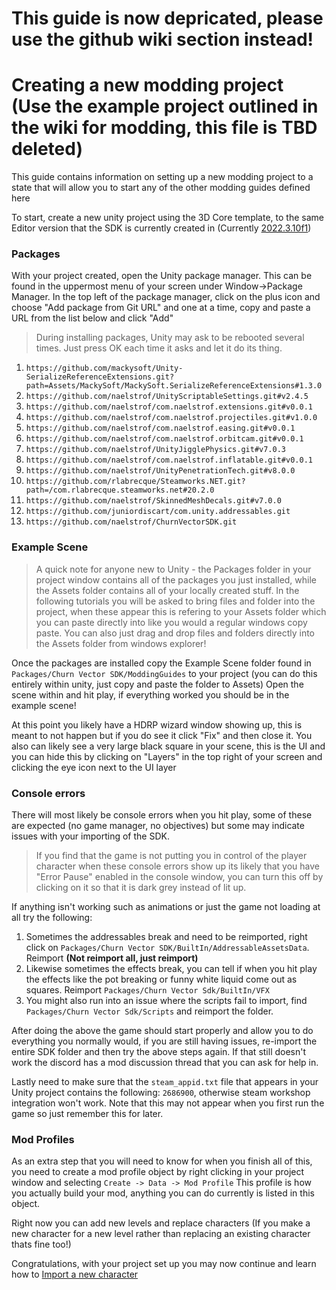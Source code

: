 # This guide is now depricated, please use the github wiki section instead!

# Creating a new modding project (Use the example project outlined in the wiki for modding, this file is TBD deleted)

This guide contains information on setting up a new modding project to a state that will allow you to start any of the other modding guides defined here

To start, create a new unity project using the 3D Core template, to the same Editor version that the SDK is currently created in (Currently [2022.3.10f1](https://unity.com/releases/editor/whats-new/2022.3.10))

### Packages

With your project created, open the Unity package manager. This can be found in the uppermost menu of your screen under Window->Package Manager.
In the top left of the package manager, click on the plus icon and choose "Add package from Git URL" and one at a time, copy and paste a URL from the list below and click "Add"

> During installing packages, Unity may ask to be rebooted several times. Just press OK each time it asks and let it do its thing.

1. `https://github.com/mackysoft/Unity-SerializeReferenceExtensions.git?path=Assets/MackySoft/MackySoft.SerializeReferenceExtensions#1.3.0`
2. `https://github.com/naelstrof/UnityScriptableSettings.git#v2.4.5`
3. `https://github.com/naelstrof/com.naelstrof.extensions.git#v0.0.1`
4. `https://github.com/naelstrof/com.naelstrof.projectiles.git#v1.0.0`
5. `https://github.com/naelstrof/com.naelstrof.easing.git#v0.0.1`
6. `https://github.com/naelstrof/com.naelstrof.orbitcam.git#v0.0.1`
7. `https://github.com/naelstrof/UnityJigglePhysics.git#v7.0.3`
8. `https://github.com/naelstrof/com.naelstrof.inflatable.git#v0.0.1`
9. `https://github.com/naelstrof/UnityPenetrationTech.git#v8.0.0`
10. `https://github.com/rlabrecque/Steamworks.NET.git?path=/com.rlabrecque.steamworks.net#20.2.0`
11. `https://github.com/naelstrof/SkinnedMeshDecals.git#v7.0.0`
12. `https://github.com/juniordiscart/com.unity.addressables.git`
13. `https://github.com/naelstrof/ChurnVectorSDK.git`

### Example Scene

> A quick note for anyone new to Unity - the Packages folder in your project window contains all of the packages you just installed, while the Assets folder contains all of your locally created stuff. In the following tutorials you will be asked to bring files and folder into the project, when these appear this is refering to your Assets folder which you can paste directly into like you would a regular windows copy paste. You can also just drag and drop files and folders directly into the Assets folder from windows explorer!

Once the packages are installed copy the Example Scene folder found in `Packages/Churn Vector SDK/ModdingGuides` to your project (you can do this entirely within unity, just copy and paste the folder to Assets)
Open the scene within and hit play, if everything worked you should be in the example scene!

At this point you likely have a HDRP wizard window showing up, this is meant to not happen but if you do see it click "Fix" and then close it.
You also can likely see a very large black square in your scene, this is the UI and you can hide this by clicking on "Layers" in the top right of your screen and clicking the eye icon next to the UI layer

### Console errors

There will most likely be console errors when you hit play, some of these are expected (no game manager, no objectives) but some may indicate issues with your importing of the SDK. 
> If you find that the game is not putting you in control of the player character when these console errors show up its likely that you have "Error Pause" enabled in the console window, you can turn this off by clicking on it so that it is dark grey instead of lit up.

If anything isn't working such as animations or just the game not loading at all try the following:
1) Sometimes the addressables break and need to be reimported, right click on `Packages/Churn Vector SDK/BuiltIn/AddressableAssetsData`. Reimport **(Not reimport all, just reimport)**
2) Likewise sometimes the effects break, you can tell if when you hit play the effects like the pot breaking or funny white liquid come out as squares. Reimport `Packages/Churn Vector Sdk/BuiltIn/VFX`
3) You might also run into an issue where the scripts fail to import, find `Packages/Churn Vector Sdk/Scripts` and reimport the folder.

After doing the above the game should start properly and allow you to do everything you normally would, if you are still having issues, re-import the entire SDK folder and then try the above steps again.
If that still doesn't work the discord has a mod discussion thread that you can ask for help in.

Lastly need to make sure that the `steam_appid.txt` file that appears in your Unity project contains the following: `2686900`, otherwise steam workshop integration won't work.
Note that this may not appear when you first run the game so just remember this for later.

### Mod Profiles
As an extra step that you will need to know for when you finish all of this, you need to create a mod profile object by right clicking in your project window and selecting `Create -> Data -> Mod Profile`
This profile is how you actually build your mod, anything you can do currently is listed in this object.

Right now you can add new levels and replace characters (If you make a new character for a new level rather than replacing an existing character thats fine too!)

Congratulations, with your project set up you may now continue and learn how to [Import a new character](https://github.com/naelstrof/ChurnVectorSDK/blob/main/ModdingGuides/NewCharacter.md)

